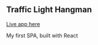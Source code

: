 ## Traffic Light Hangman

[Live app here](https://traffic-light-hangman.herokuapp.com/)

My first SPA, built with React
